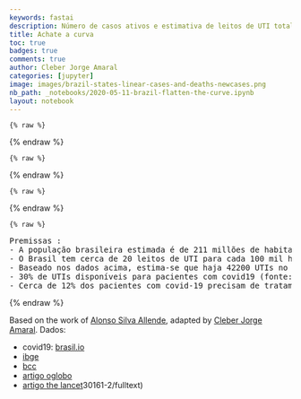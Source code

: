```yaml
---
keywords: fastai
description: Número de casos ativos e estimativa de leitos de UTI total e para pacientes covid-19
title: Achate a curva
toc: true
badges: true
comments: true
author: Cleber Jorge Amaral
categories: [jupyter]
image: images/brazil-states-linear-cases-and-deaths-newcases.png
nb_path: _notebooks/2020-05-11-brazil-flatten-the-curve.ipynb
layout: notebook
---
```


<!--
#################################################
### THIS FILE WAS AUTOGENERATED! DO NOT EDIT! ###
#################################################
# file to edit: _notebooks/2020-05-11-brazil-flatten-the-curve.ipynb
-->

<div class="container" id="notebook-container">
        
    {% raw %}
    
<div class="cell border-box-sizing code_cell rendered">

</div>
    {% endraw %}

    {% raw %}
    
<div class="cell border-box-sizing code_cell rendered">

<div class="output_wrapper">
<div class="output">

<div class="output_area">


<div class="output_html rendered_html output_subarea output_execute_result">

<div id="altair-viz-250227a512f149839917bbe70cc0fc7e"></div>
<script type="text/javascript">
  (function(spec, embedOpt){
    let outputDiv = document.currentScript.previousElementSibling;
    if (outputDiv.id !== "altair-viz-250227a512f149839917bbe70cc0fc7e") {
      outputDiv = document.getElementById("altair-viz-250227a512f149839917bbe70cc0fc7e");
    }
    const paths = {
      "vega": "https://cdn.jsdelivr.net/npm//vega@5?noext",
      "vega-lib": "https://cdn.jsdelivr.net/npm//vega-lib?noext",
      "vega-lite": "https://cdn.jsdelivr.net/npm//vega-lite@4.8.1?noext",
      "vega-embed": "https://cdn.jsdelivr.net/npm//vega-embed@6?noext",
    };

    function loadScript(lib) {
      return new Promise(function(resolve, reject) {
        var s = document.createElement('script');
        s.src = paths[lib];
        s.async = true;
        s.onload = () => resolve(paths[lib]);
        s.onerror = () => reject(`Error loading script: ${paths[lib]}`);
        document.getElementsByTagName("head")[0].appendChild(s);
      });
    }

    function showError(err) {
      outputDiv.innerHTML = `<div class="error" style="color:red;">${err}</div>`;
      throw err;
    }

    function displayChart(vegaEmbed) {
      vegaEmbed(outputDiv, spec, embedOpt)
        .catch(err => showError(`Javascript Error: ${err.message}<br>This usually means there's a typo in your chart specification. See the javascript console for the full traceback.`));
    }

    if(typeof define === "function" && define.amd) {
      requirejs.config({paths});
      require(["vega-embed"], displayChart, err => showError(`Error loading script: ${err.message}`));
    } else if (typeof vegaEmbed === "function") {
      displayChart(vegaEmbed);
    } else {
      loadScript("vega")
        .then(() => loadScript("vega-lite"))
        .then(() => loadScript("vega-embed"))
        .catch(showError)
        .then(() => displayChart(vegaEmbed));
    }
  })({"config": {"view": {"continuousWidth": 400, "continuousHeight": 300}}, "hconcat": [{"layer": [{"data": {"name": "data-e6527492c3ae2d87a84191bd69ef04b0"}, "mark": "bar", "encoding": {"color": {"condition": {"type": "nominal", "field": "Pacientes", "legend": null, "scale": {"scheme": "tableau20"}, "selection": "selector001"}, "value": "lightgray"}, "order": {"type": "nominal", "field": "Pacientes", "sort": "ascending"}, "tooltip": [{"type": "nominal", "field": "Data"}, {"type": "quantitative", "field": "Casos Ativos"}], "x": {"type": "ordinal", "axis": {"title": "Data"}, "field": "Data"}, "y": {"type": "quantitative", "axis": {"title": "Casos Ativos"}, "field": "Casos Ativos"}}, "height": 400, "selection": {"selector001": {"type": "multi", "fields": ["Pacientes"], "on": "mouseover"}}, "title": ["Achate a curva - apenas os ativos que estima-se que precisem de UTI", " * ver premissas"], "width": 600}, {"data": {"name": "data-a8e258c4b98eac00fc6306dfd7e88f80"}, "mark": {"type": "rule", "color": "#E15759", "strokeWidth": 2}, "encoding": {"y": {"type": "quantitative", "field": "y"}}}, {"data": {"name": "data-a8e258c4b98eac00fc6306dfd7e88f80"}, "mark": {"type": "text", "align": "left", "color": "#E15759", "dy": 10, "strokeWidth": 1, "x": 5}, "encoding": {"text": {"value": "UTIs para pacientes COVID19: 12660"}, "y": {"type": "quantitative", "field": "y"}}}]}, {"data": {"name": "data-e6527492c3ae2d87a84191bd69ef04b0"}, "mark": "point", "encoding": {"color": {"condition": {"type": "nominal", "field": "Pacientes", "legend": null, "scale": {"scheme": "tableau20"}, "selection": "selector001"}, "value": "lightgray"}, "y": {"type": "nominal", "axis": {"orient": "right"}, "field": "Pacientes"}}}], "$schema": "https://vega.github.io/schema/vega-lite/v4.8.1.json", "datasets": {"data-e6527492c3ae2d87a84191bd69ef04b0": [{"Estado": "actives", "Data": "01/22/20", "Casos Ativos": 0.0, "Pacientes": "Precisam de UTI"}, {"Estado": "actives", "Data": "01/23/20", "Casos Ativos": 0.0, "Pacientes": "Precisam de UTI"}, {"Estado": "actives", "Data": "01/24/20", "Casos Ativos": 0.0, "Pacientes": "Precisam de UTI"}, {"Estado": "actives", "Data": "01/25/20", "Casos Ativos": 0.0, "Pacientes": "Precisam de UTI"}, {"Estado": "actives", "Data": "01/26/20", "Casos Ativos": 0.0, "Pacientes": "Precisam de UTI"}, {"Estado": "actives", "Data": "01/27/20", "Casos Ativos": 0.0, "Pacientes": "Precisam de UTI"}, {"Estado": "actives", "Data": "01/28/20", "Casos Ativos": 0.0, "Pacientes": "Precisam de UTI"}, {"Estado": "actives", "Data": "01/29/20", "Casos Ativos": 0.0, "Pacientes": "Precisam de UTI"}, {"Estado": "actives", "Data": "01/30/20", "Casos Ativos": 0.0, "Pacientes": "Precisam de UTI"}, {"Estado": "actives", "Data": "01/31/20", "Casos Ativos": 0.0, "Pacientes": "Precisam de UTI"}, {"Estado": "actives", "Data": "02/01/20", "Casos Ativos": 0.0, "Pacientes": "Precisam de UTI"}, {"Estado": "actives", "Data": "02/02/20", "Casos Ativos": 0.0, "Pacientes": "Precisam de UTI"}, {"Estado": "actives", "Data": "02/03/20", "Casos Ativos": 0.0, "Pacientes": "Precisam de UTI"}, {"Estado": "actives", "Data": "02/04/20", "Casos Ativos": 0.0, "Pacientes": "Precisam de UTI"}, {"Estado": "actives", "Data": "02/05/20", "Casos Ativos": 0.0, "Pacientes": "Precisam de UTI"}, {"Estado": "actives", "Data": "02/06/20", "Casos Ativos": 0.0, "Pacientes": "Precisam de UTI"}, {"Estado": "actives", "Data": "02/07/20", "Casos Ativos": 0.0, "Pacientes": "Precisam de UTI"}, {"Estado": "actives", "Data": "02/08/20", "Casos Ativos": 0.0, "Pacientes": "Precisam de UTI"}, {"Estado": "actives", "Data": "02/09/20", "Casos Ativos": 0.0, "Pacientes": "Precisam de UTI"}, {"Estado": "actives", "Data": "02/10/20", "Casos Ativos": 0.0, "Pacientes": "Precisam de UTI"}, {"Estado": "actives", "Data": "02/11/20", "Casos Ativos": 0.0, "Pacientes": "Precisam de UTI"}, {"Estado": "actives", "Data": "02/12/20", "Casos Ativos": 0.0, "Pacientes": "Precisam de UTI"}, {"Estado": "actives", "Data": "02/13/20", "Casos Ativos": 0.0, "Pacientes": "Precisam de UTI"}, {"Estado": "actives", "Data": "02/14/20", "Casos Ativos": 0.0, "Pacientes": "Precisam de UTI"}, {"Estado": "actives", "Data": "02/15/20", "Casos Ativos": 0.0, "Pacientes": "Precisam de UTI"}, {"Estado": "actives", "Data": "02/16/20", "Casos Ativos": 0.0, "Pacientes": "Precisam de UTI"}, {"Estado": "actives", "Data": "02/17/20", "Casos Ativos": 0.0, "Pacientes": "Precisam de UTI"}, {"Estado": "actives", "Data": "02/18/20", "Casos Ativos": 0.0, "Pacientes": "Precisam de UTI"}, {"Estado": "actives", "Data": "02/19/20", "Casos Ativos": 0.0, "Pacientes": "Precisam de UTI"}, {"Estado": "actives", "Data": "02/20/20", "Casos Ativos": 0.0, "Pacientes": "Precisam de UTI"}, {"Estado": "actives", "Data": "02/21/20", "Casos Ativos": 0.0, "Pacientes": "Precisam de UTI"}, {"Estado": "actives", "Data": "02/22/20", "Casos Ativos": 0.0, "Pacientes": "Precisam de UTI"}, {"Estado": "actives", "Data": "02/23/20", "Casos Ativos": 0.0, "Pacientes": "Precisam de UTI"}, {"Estado": "actives", "Data": "02/24/20", "Casos Ativos": 0.0, "Pacientes": "Precisam de UTI"}, {"Estado": "actives", "Data": "02/25/20", "Casos Ativos": 0.0, "Pacientes": "Precisam de UTI"}, {"Estado": "actives", "Data": "02/26/20", "Casos Ativos": 0.12, "Pacientes": "Precisam de UTI"}, {"Estado": "actives", "Data": "02/27/20", "Casos Ativos": 0.12, "Pacientes": "Precisam de UTI"}, {"Estado": "actives", "Data": "02/28/20", "Casos Ativos": 0.12, "Pacientes": "Precisam de UTI"}, {"Estado": "actives", "Data": "02/29/20", "Casos Ativos": 0.24, "Pacientes": "Precisam de UTI"}, {"Estado": "actives", "Data": "03/01/20", "Casos Ativos": 0.24, "Pacientes": "Precisam de UTI"}, {"Estado": "actives", "Data": "03/02/20", "Casos Ativos": 0.24, "Pacientes": "Precisam de UTI"}, {"Estado": "actives", "Data": "03/03/20", "Casos Ativos": 0.24, "Pacientes": "Precisam de UTI"}, {"Estado": "actives", "Data": "03/04/20", "Casos Ativos": 0.48, "Pacientes": "Precisam de UTI"}, {"Estado": "actives", "Data": "03/05/20", "Casos Ativos": 0.48, "Pacientes": "Precisam de UTI"}, {"Estado": "actives", "Data": "03/06/20", "Casos Ativos": 1.56, "Pacientes": "Precisam de UTI"}, {"Estado": "actives", "Data": "03/07/20", "Casos Ativos": 1.56, "Pacientes": "Precisam de UTI"}, {"Estado": "actives", "Data": "03/08/20", "Casos Ativos": 2.4, "Pacientes": "Precisam de UTI"}, {"Estado": "actives", "Data": "03/09/20", "Casos Ativos": 3.0, "Pacientes": "Precisam de UTI"}, {"Estado": "actives", "Data": "03/10/20", "Casos Ativos": 3.7199999999999998, "Pacientes": "Precisam de UTI"}, {"Estado": "actives", "Data": "03/11/20", "Casos Ativos": 4.56, "Pacientes": "Precisam de UTI"}, {"Estado": "actives", "Data": "03/12/20", "Casos Ativos": 6.24, "Pacientes": "Precisam de UTI"}, {"Estado": "actives", "Data": "03/13/20", "Casos Ativos": 18.12, "Pacientes": "Precisam de UTI"}, {"Estado": "actives", "Data": "03/14/20", "Casos Ativos": 18.12, "Pacientes": "Precisam de UTI"}, {"Estado": "actives", "Data": "03/15/20", "Casos Ativos": 19.439999999999998, "Pacientes": "Precisam de UTI"}, {"Estado": "actives", "Data": "03/16/20", "Casos Ativos": 23.88, "Pacientes": "Precisam de UTI"}, {"Estado": "actives", "Data": "03/17/20", "Casos Ativos": 38.28, "Pacientes": "Precisam de UTI"}, {"Estado": "actives", "Data": "03/18/20", "Casos Ativos": 44.4, "Pacientes": "Precisam de UTI"}, {"Estado": "actives", "Data": "03/19/20", "Casos Ativos": 74.28, "Pacientes": "Precisam de UTI"}, {"Estado": "actives", "Data": "03/20/20", "Casos Ativos": 94.92, "Pacientes": "Precisam de UTI"}, {"Estado": "actives", "Data": "03/21/20", "Casos Ativos": 122.28, "Pacientes": "Precisam de UTI"}, {"Estado": "actives", "Data": "03/22/20", "Casos Ativos": 185.28, "Pacientes": "Precisam de UTI"}, {"Estado": "actives", "Data": "03/23/20", "Casos Ativos": 230.64, "Pacientes": "Precisam de UTI"}, {"Estado": "actives", "Data": "03/24/20", "Casos Ativos": 269.4, "Pacientes": "Precisam de UTI"}, {"Estado": "actives", "Data": "03/25/20", "Casos Ativos": 306.24, "Pacientes": "Precisam de UTI"}, {"Estado": "actives", "Data": "03/26/20", "Casos Ativos": 357.47999999999996, "Pacientes": "Precisam de UTI"}, {"Estado": "actives", "Data": "03/27/20", "Casos Ativos": 409.32, "Pacientes": "Precisam de UTI"}, {"Estado": "actives", "Data": "03/28/20", "Casos Ativos": 467.76, "Pacientes": "Precisam de UTI"}, {"Estado": "actives", "Data": "03/29/20", "Casos Ativos": 510.0, "Pacientes": "Precisam de UTI"}, {"Estado": "actives", "Data": "03/30/20", "Casos Ativos": 535.0799999999999, "Pacientes": "Precisam de UTI"}, {"Estado": "actives", "Data": "03/31/20", "Casos Ativos": 670.8, "Pacientes": "Precisam de UTI"}, {"Estado": "actives", "Data": "04/01/20", "Casos Ativos": 805.0799999999999, "Pacientes": "Precisam de UTI"}, {"Estado": "actives", "Data": "04/02/20", "Casos Ativos": 950.04, "Pacientes": "Precisam de UTI"}, {"Estado": "actives", "Data": "04/03/20", "Casos Ativos": 1071.48, "Pacientes": "Precisam de UTI"}, {"Estado": "actives", "Data": "04/04/20", "Casos Ativos": 1227.96, "Pacientes": "Precisam de UTI"}, {"Estado": "actives", "Data": "04/05/20", "Casos Ativos": 1320.36, "Pacientes": "Precisam de UTI"}, {"Estado": "actives", "Data": "04/06/20", "Casos Ativos": 1444.08, "Pacientes": "Precisam de UTI"}, {"Estado": "actives", "Data": "04/07/20", "Casos Ativos": 1668.84, "Pacientes": "Precisam de UTI"}, {"Estado": "actives", "Data": "04/08/20", "Casos Ativos": 1925.1599999999999, "Pacientes": "Precisam de UTI"}, {"Estado": "actives", "Data": "04/09/20", "Casos Ativos": 2150.2799999999997, "Pacientes": "Precisam de UTI"}, {"Estado": "actives", "Data": "04/10/20", "Casos Ativos": 2335.7999999999997, "Pacientes": "Precisam de UTI"}, {"Estado": "actives", "Data": "04/11/20", "Casos Ativos": 2466.48, "Pacientes": "Precisam de UTI"}, {"Estado": "actives", "Data": "04/12/20", "Casos Ativos": 2642.2799999999997, "Pacientes": "Precisam de UTI"}, {"Estado": "actives", "Data": "04/13/20", "Casos Ativos": 2790.8399999999997, "Pacientes": "Precisam de UTI"}, {"Estado": "actives", "Data": "04/14/20", "Casos Ativos": 2665.92, "Pacientes": "Precisam de UTI"}, {"Estado": "actives", "Data": "04/15/20", "Casos Ativos": 1715.28, "Pacientes": "Precisam de UTI"}, {"Estado": "actives", "Data": "04/16/20", "Casos Ativos": 1967.8799999999999, "Pacientes": "Precisam de UTI"}, {"Estado": "actives", "Data": "04/17/20", "Casos Ativos": 2358.72, "Pacientes": "Precisam de UTI"}, {"Estado": "actives", "Data": "04/18/20", "Casos Ativos": 2715.8399999999997, "Pacientes": "Precisam de UTI"}, {"Estado": "actives", "Data": "04/19/20", "Casos Ativos": 1982.8799999999999, "Pacientes": "Precisam de UTI"}, {"Estado": "actives", "Data": "04/20/20", "Casos Ativos": 2233.56, "Pacientes": "Precisam de UTI"}, {"Estado": "actives", "Data": "04/21/20", "Casos Ativos": 2410.56, "Pacientes": "Precisam de UTI"}, {"Estado": "actives", "Data": "04/22/20", "Casos Ativos": 2452.68, "Pacientes": "Precisam de UTI"}, {"Estado": "actives", "Data": "04/23/20", "Casos Ativos": 2815.56, "Pacientes": "Precisam de UTI"}, {"Estado": "actives", "Data": "04/24/20", "Casos Ativos": 3166.56, "Pacientes": "Precisam de UTI"}, {"Estado": "actives", "Data": "04/25/20", "Casos Ativos": 3619.68, "Pacientes": "Precisam de UTI"}, {"Estado": "actives", "Data": "04/26/20", "Casos Ativos": 3953.7599999999998, "Pacientes": "Precisam de UTI"}, {"Estado": "actives", "Data": "04/27/20", "Casos Ativos": 4356.48, "Pacientes": "Precisam de UTI"}, {"Estado": "actives", "Data": "04/28/20", "Casos Ativos": 4882.92, "Pacientes": "Precisam de UTI"}, {"Estado": "actives", "Data": "04/29/20", "Casos Ativos": 5466.36, "Pacientes": "Precisam de UTI"}, {"Estado": "actives", "Data": "04/30/20", "Casos Ativos": 6150.24, "Pacientes": "Precisam de UTI"}, {"Estado": "actives", "Data": "05/01/20", "Casos Ativos": 6499.5599999999995, "Pacientes": "Precisam de UTI"}, {"Estado": "actives", "Data": "05/02/20", "Casos Ativos": 6739.5599999999995, "Pacientes": "Precisam de UTI"}, {"Estado": "actives", "Data": "05/03/20", "Casos Ativos": 7060.2, "Pacientes": "Precisam de UTI"}, {"Estado": "actives", "Data": "05/04/20", "Casos Ativos": 7536.599999999999, "Pacientes": "Precisam de UTI"}, {"Estado": "actives", "Data": "05/05/20", "Casos Ativos": 8068.08, "Pacientes": "Precisam de UTI"}, {"Estado": "actives", "Data": "05/06/20", "Casos Ativos": 9028.92, "Pacientes": "Precisam de UTI"}, {"Estado": "actives", "Data": "05/07/20", "Casos Ativos": 9650.76, "Pacientes": "Precisam de UTI"}, {"Estado": "actives", "Data": "05/08/20", "Casos Ativos": 10511.64, "Pacientes": "Precisam de UTI"}, {"Estado": "actives", "Data": "05/09/20", "Casos Ativos": 11325.119999999999, "Pacientes": "Precisam de UTI"}, {"Estado": "actives", "Data": "05/10/20", "Casos Ativos": 11729.039999999999, "Pacientes": "Precisam de UTI"}], "data-a8e258c4b98eac00fc6306dfd7e88f80": [{"y": 12660.0}]}}, {"mode": "vega-lite"});
</script>
</div>

</div>

</div>
</div>

</div>
    {% endraw %}

    {% raw %}
    
<div class="cell border-box-sizing code_cell rendered">

<div class="output_wrapper">
<div class="output">

<div class="output_area">


<div class="output_html rendered_html output_subarea output_execute_result">

<div id="altair-viz-179b58ebe14349128d677128edd9dc77"></div>
<script type="text/javascript">
  (function(spec, embedOpt){
    let outputDiv = document.currentScript.previousElementSibling;
    if (outputDiv.id !== "altair-viz-179b58ebe14349128d677128edd9dc77") {
      outputDiv = document.getElementById("altair-viz-179b58ebe14349128d677128edd9dc77");
    }
    const paths = {
      "vega": "https://cdn.jsdelivr.net/npm//vega@5?noext",
      "vega-lib": "https://cdn.jsdelivr.net/npm//vega-lib?noext",
      "vega-lite": "https://cdn.jsdelivr.net/npm//vega-lite@4.8.1?noext",
      "vega-embed": "https://cdn.jsdelivr.net/npm//vega-embed@6?noext",
    };

    function loadScript(lib) {
      return new Promise(function(resolve, reject) {
        var s = document.createElement('script');
        s.src = paths[lib];
        s.async = true;
        s.onload = () => resolve(paths[lib]);
        s.onerror = () => reject(`Error loading script: ${paths[lib]}`);
        document.getElementsByTagName("head")[0].appendChild(s);
      });
    }

    function showError(err) {
      outputDiv.innerHTML = `<div class="error" style="color:red;">${err}</div>`;
      throw err;
    }

    function displayChart(vegaEmbed) {
      vegaEmbed(outputDiv, spec, embedOpt)
        .catch(err => showError(`Javascript Error: ${err.message}<br>This usually means there's a typo in your chart specification. See the javascript console for the full traceback.`));
    }

    if(typeof define === "function" && define.amd) {
      requirejs.config({paths});
      require(["vega-embed"], displayChart, err => showError(`Error loading script: ${err.message}`));
    } else if (typeof vegaEmbed === "function") {
      displayChart(vegaEmbed);
    } else {
      loadScript("vega")
        .then(() => loadScript("vega-lite"))
        .then(() => loadScript("vega-embed"))
        .catch(showError)
        .then(() => displayChart(vegaEmbed));
    }
  })({"config": {"view": {"continuousWidth": 400, "continuousHeight": 300}}, "hconcat": [{"layer": [{"data": {"name": "data-48439591784aeef7e84be910f09f6bb3"}, "mark": "bar", "encoding": {"color": {"condition": {"type": "nominal", "field": "Pacientes", "legend": null, "scale": {"scheme": "tableau20"}, "selection": "selector002"}, "value": "lightgray"}, "order": {"type": "nominal", "field": "Pacientes", "sort": "ascending"}, "tooltip": [{"type": "nominal", "field": "Data"}, {"type": "quantitative", "field": "Casos Ativos"}], "x": {"type": "ordinal", "axis": {"title": "Data"}, "field": "Data"}, "y": {"type": "quantitative", "axis": {"title": "Casos Ativos"}, "field": "Casos Ativos"}}, "height": 400, "selection": {"selector002": {"type": "multi", "fields": ["Pacientes"], "on": "mouseover"}}, "title": ["Achate a curva - todos os casos ativos", " * ver premissas"], "width": 600}, {"data": {"name": "data-a8e258c4b98eac00fc6306dfd7e88f80"}, "mark": {"type": "rule", "color": "#E15759", "strokeWidth": 2}, "encoding": {"y": {"type": "quantitative", "field": "y"}}}, {"data": {"name": "data-a8e258c4b98eac00fc6306dfd7e88f80"}, "mark": {"type": "text", "align": "left", "color": "#E15759", "dy": 10, "strokeWidth": 1, "x": 5}, "encoding": {"text": {"value": "UTIs para pacientes COVID19: 12660"}, "y": {"type": "quantitative", "field": "y"}}}, {"data": {"name": "data-ccc60f8fdcefd8b36dd3343a5cd4dba5"}, "mark": {"type": "rule", "color": "#F28E2B", "strokeWidth": 2}, "encoding": {"y": {"type": "quantitative", "field": "y"}}}, {"data": {"name": "data-ccc60f8fdcefd8b36dd3343a5cd4dba5"}, "mark": {"type": "text", "align": "left", "color": "#E15759", "dy": 10, "strokeWidth": 1, "x": 5}, "encoding": {"text": {"value": "Total de UTIs: 42200"}, "y": {"type": "quantitative", "field": "y"}}}]}, {"data": {"name": "data-48439591784aeef7e84be910f09f6bb3"}, "mark": "point", "encoding": {"color": {"condition": {"type": "nominal", "field": "Pacientes", "legend": null, "scale": {"scheme": "tableau20"}, "selection": "selector002"}, "value": "lightgray"}, "y": {"type": "nominal", "axis": {"orient": "right"}, "field": "Pacientes"}}}], "$schema": "https://vega.github.io/schema/vega-lite/v4.8.1.json", "datasets": {"data-48439591784aeef7e84be910f09f6bb3": [{"Estado": "actives", "Data": "01/22/20", "Casos Ativos": 0.0, "Pacientes": "Precisam de UTI"}, {"Estado": "actives", "Data": "01/23/20", "Casos Ativos": 0.0, "Pacientes": "Precisam de UTI"}, {"Estado": "actives", "Data": "01/24/20", "Casos Ativos": 0.0, "Pacientes": "Precisam de UTI"}, {"Estado": "actives", "Data": "01/25/20", "Casos Ativos": 0.0, "Pacientes": "Precisam de UTI"}, {"Estado": "actives", "Data": "01/26/20", "Casos Ativos": 0.0, "Pacientes": "Precisam de UTI"}, {"Estado": "actives", "Data": "01/27/20", "Casos Ativos": 0.0, "Pacientes": "Precisam de UTI"}, {"Estado": "actives", "Data": "01/28/20", "Casos Ativos": 0.0, "Pacientes": "Precisam de UTI"}, {"Estado": "actives", "Data": "01/29/20", "Casos Ativos": 0.0, "Pacientes": "Precisam de UTI"}, {"Estado": "actives", "Data": "01/30/20", "Casos Ativos": 0.0, "Pacientes": "Precisam de UTI"}, {"Estado": "actives", "Data": "01/31/20", "Casos Ativos": 0.0, "Pacientes": "Precisam de UTI"}, {"Estado": "actives", "Data": "02/01/20", "Casos Ativos": 0.0, "Pacientes": "Precisam de UTI"}, {"Estado": "actives", "Data": "02/02/20", "Casos Ativos": 0.0, "Pacientes": "Precisam de UTI"}, {"Estado": "actives", "Data": "02/03/20", "Casos Ativos": 0.0, "Pacientes": "Precisam de UTI"}, {"Estado": "actives", "Data": "02/04/20", "Casos Ativos": 0.0, "Pacientes": "Precisam de UTI"}, {"Estado": "actives", "Data": "02/05/20", "Casos Ativos": 0.0, "Pacientes": "Precisam de UTI"}, {"Estado": "actives", "Data": "02/06/20", "Casos Ativos": 0.0, "Pacientes": "Precisam de UTI"}, {"Estado": "actives", "Data": "02/07/20", "Casos Ativos": 0.0, "Pacientes": "Precisam de UTI"}, {"Estado": "actives", "Data": "02/08/20", "Casos Ativos": 0.0, "Pacientes": "Precisam de UTI"}, {"Estado": "actives", "Data": "02/09/20", "Casos Ativos": 0.0, "Pacientes": "Precisam de UTI"}, {"Estado": "actives", "Data": "02/10/20", "Casos Ativos": 0.0, "Pacientes": "Precisam de UTI"}, {"Estado": "actives", "Data": "02/11/20", "Casos Ativos": 0.0, "Pacientes": "Precisam de UTI"}, {"Estado": "actives", "Data": "02/12/20", "Casos Ativos": 0.0, "Pacientes": "Precisam de UTI"}, {"Estado": "actives", "Data": "02/13/20", "Casos Ativos": 0.0, "Pacientes": "Precisam de UTI"}, {"Estado": "actives", "Data": "02/14/20", "Casos Ativos": 0.0, "Pacientes": "Precisam de UTI"}, {"Estado": "actives", "Data": "02/15/20", "Casos Ativos": 0.0, "Pacientes": "Precisam de UTI"}, {"Estado": "actives", "Data": "02/16/20", "Casos Ativos": 0.0, "Pacientes": "Precisam de UTI"}, {"Estado": "actives", "Data": "02/17/20", "Casos Ativos": 0.0, "Pacientes": "Precisam de UTI"}, {"Estado": "actives", "Data": "02/18/20", "Casos Ativos": 0.0, "Pacientes": "Precisam de UTI"}, {"Estado": "actives", "Data": "02/19/20", "Casos Ativos": 0.0, "Pacientes": "Precisam de UTI"}, {"Estado": "actives", "Data": "02/20/20", "Casos Ativos": 0.0, "Pacientes": "Precisam de UTI"}, {"Estado": "actives", "Data": "02/21/20", "Casos Ativos": 0.0, "Pacientes": "Precisam de UTI"}, {"Estado": "actives", "Data": "02/22/20", "Casos Ativos": 0.0, "Pacientes": "Precisam de UTI"}, {"Estado": "actives", "Data": "02/23/20", "Casos Ativos": 0.0, "Pacientes": "Precisam de UTI"}, {"Estado": "actives", "Data": "02/24/20", "Casos Ativos": 0.0, "Pacientes": "Precisam de UTI"}, {"Estado": "actives", "Data": "02/25/20", "Casos Ativos": 0.0, "Pacientes": "Precisam de UTI"}, {"Estado": "actives", "Data": "02/26/20", "Casos Ativos": 0.12, "Pacientes": "Precisam de UTI"}, {"Estado": "actives", "Data": "02/27/20", "Casos Ativos": 0.12, "Pacientes": "Precisam de UTI"}, {"Estado": "actives", "Data": "02/28/20", "Casos Ativos": 0.12, "Pacientes": "Precisam de UTI"}, {"Estado": "actives", "Data": "02/29/20", "Casos Ativos": 0.24, "Pacientes": "Precisam de UTI"}, {"Estado": "actives", "Data": "03/01/20", "Casos Ativos": 0.24, "Pacientes": "Precisam de UTI"}, {"Estado": "actives", "Data": "03/02/20", "Casos Ativos": 0.24, "Pacientes": "Precisam de UTI"}, {"Estado": "actives", "Data": "03/03/20", "Casos Ativos": 0.24, "Pacientes": "Precisam de UTI"}, {"Estado": "actives", "Data": "03/04/20", "Casos Ativos": 0.48, "Pacientes": "Precisam de UTI"}, {"Estado": "actives", "Data": "03/05/20", "Casos Ativos": 0.48, "Pacientes": "Precisam de UTI"}, {"Estado": "actives", "Data": "03/06/20", "Casos Ativos": 1.56, "Pacientes": "Precisam de UTI"}, {"Estado": "actives", "Data": "03/07/20", "Casos Ativos": 1.56, "Pacientes": "Precisam de UTI"}, {"Estado": "actives", "Data": "03/08/20", "Casos Ativos": 2.4, "Pacientes": "Precisam de UTI"}, {"Estado": "actives", "Data": "03/09/20", "Casos Ativos": 3.0, "Pacientes": "Precisam de UTI"}, {"Estado": "actives", "Data": "03/10/20", "Casos Ativos": 3.7199999999999998, "Pacientes": "Precisam de UTI"}, {"Estado": "actives", "Data": "03/11/20", "Casos Ativos": 4.56, "Pacientes": "Precisam de UTI"}, {"Estado": "actives", "Data": "03/12/20", "Casos Ativos": 6.24, "Pacientes": "Precisam de UTI"}, {"Estado": "actives", "Data": "03/13/20", "Casos Ativos": 18.12, "Pacientes": "Precisam de UTI"}, {"Estado": "actives", "Data": "03/14/20", "Casos Ativos": 18.12, "Pacientes": "Precisam de UTI"}, {"Estado": "actives", "Data": "03/15/20", "Casos Ativos": 19.439999999999998, "Pacientes": "Precisam de UTI"}, {"Estado": "actives", "Data": "03/16/20", "Casos Ativos": 23.88, "Pacientes": "Precisam de UTI"}, {"Estado": "actives", "Data": "03/17/20", "Casos Ativos": 38.28, "Pacientes": "Precisam de UTI"}, {"Estado": "actives", "Data": "03/18/20", "Casos Ativos": 44.4, "Pacientes": "Precisam de UTI"}, {"Estado": "actives", "Data": "03/19/20", "Casos Ativos": 74.28, "Pacientes": "Precisam de UTI"}, {"Estado": "actives", "Data": "03/20/20", "Casos Ativos": 94.92, "Pacientes": "Precisam de UTI"}, {"Estado": "actives", "Data": "03/21/20", "Casos Ativos": 122.28, "Pacientes": "Precisam de UTI"}, {"Estado": "actives", "Data": "03/22/20", "Casos Ativos": 185.28, "Pacientes": "Precisam de UTI"}, {"Estado": "actives", "Data": "03/23/20", "Casos Ativos": 230.64, "Pacientes": "Precisam de UTI"}, {"Estado": "actives", "Data": "03/24/20", "Casos Ativos": 269.4, "Pacientes": "Precisam de UTI"}, {"Estado": "actives", "Data": "03/25/20", "Casos Ativos": 306.24, "Pacientes": "Precisam de UTI"}, {"Estado": "actives", "Data": "03/26/20", "Casos Ativos": 357.47999999999996, "Pacientes": "Precisam de UTI"}, {"Estado": "actives", "Data": "03/27/20", "Casos Ativos": 409.32, "Pacientes": "Precisam de UTI"}, {"Estado": "actives", "Data": "03/28/20", "Casos Ativos": 467.76, "Pacientes": "Precisam de UTI"}, {"Estado": "actives", "Data": "03/29/20", "Casos Ativos": 510.0, "Pacientes": "Precisam de UTI"}, {"Estado": "actives", "Data": "03/30/20", "Casos Ativos": 535.0799999999999, "Pacientes": "Precisam de UTI"}, {"Estado": "actives", "Data": "03/31/20", "Casos Ativos": 670.8, "Pacientes": "Precisam de UTI"}, {"Estado": "actives", "Data": "04/01/20", "Casos Ativos": 805.0799999999999, "Pacientes": "Precisam de UTI"}, {"Estado": "actives", "Data": "04/02/20", "Casos Ativos": 950.04, "Pacientes": "Precisam de UTI"}, {"Estado": "actives", "Data": "04/03/20", "Casos Ativos": 1071.48, "Pacientes": "Precisam de UTI"}, {"Estado": "actives", "Data": "04/04/20", "Casos Ativos": 1227.96, "Pacientes": "Precisam de UTI"}, {"Estado": "actives", "Data": "04/05/20", "Casos Ativos": 1320.36, "Pacientes": "Precisam de UTI"}, {"Estado": "actives", "Data": "04/06/20", "Casos Ativos": 1444.08, "Pacientes": "Precisam de UTI"}, {"Estado": "actives", "Data": "04/07/20", "Casos Ativos": 1668.84, "Pacientes": "Precisam de UTI"}, {"Estado": "actives", "Data": "04/08/20", "Casos Ativos": 1925.1599999999999, "Pacientes": "Precisam de UTI"}, {"Estado": "actives", "Data": "04/09/20", "Casos Ativos": 2150.2799999999997, "Pacientes": "Precisam de UTI"}, {"Estado": "actives", "Data": "04/10/20", "Casos Ativos": 2335.7999999999997, "Pacientes": "Precisam de UTI"}, {"Estado": "actives", "Data": "04/11/20", "Casos Ativos": 2466.48, "Pacientes": "Precisam de UTI"}, {"Estado": "actives", "Data": "04/12/20", "Casos Ativos": 2642.2799999999997, "Pacientes": "Precisam de UTI"}, {"Estado": "actives", "Data": "04/13/20", "Casos Ativos": 2790.8399999999997, "Pacientes": "Precisam de UTI"}, {"Estado": "actives", "Data": "04/14/20", "Casos Ativos": 2665.92, "Pacientes": "Precisam de UTI"}, {"Estado": "actives", "Data": "04/15/20", "Casos Ativos": 1715.28, "Pacientes": "Precisam de UTI"}, {"Estado": "actives", "Data": "04/16/20", "Casos Ativos": 1967.8799999999999, "Pacientes": "Precisam de UTI"}, {"Estado": "actives", "Data": "04/17/20", "Casos Ativos": 2358.72, "Pacientes": "Precisam de UTI"}, {"Estado": "actives", "Data": "04/18/20", "Casos Ativos": 2715.8399999999997, "Pacientes": "Precisam de UTI"}, {"Estado": "actives", "Data": "04/19/20", "Casos Ativos": 1982.8799999999999, "Pacientes": "Precisam de UTI"}, {"Estado": "actives", "Data": "04/20/20", "Casos Ativos": 2233.56, "Pacientes": "Precisam de UTI"}, {"Estado": "actives", "Data": "04/21/20", "Casos Ativos": 2410.56, "Pacientes": "Precisam de UTI"}, {"Estado": "actives", "Data": "04/22/20", "Casos Ativos": 2452.68, "Pacientes": "Precisam de UTI"}, {"Estado": "actives", "Data": "04/23/20", "Casos Ativos": 2815.56, "Pacientes": "Precisam de UTI"}, {"Estado": "actives", "Data": "04/24/20", "Casos Ativos": 3166.56, "Pacientes": "Precisam de UTI"}, {"Estado": "actives", "Data": "04/25/20", "Casos Ativos": 3619.68, "Pacientes": "Precisam de UTI"}, {"Estado": "actives", "Data": "04/26/20", "Casos Ativos": 3953.7599999999998, "Pacientes": "Precisam de UTI"}, {"Estado": "actives", "Data": "04/27/20", "Casos Ativos": 4356.48, "Pacientes": "Precisam de UTI"}, {"Estado": "actives", "Data": "04/28/20", "Casos Ativos": 4882.92, "Pacientes": "Precisam de UTI"}, {"Estado": "actives", "Data": "04/29/20", "Casos Ativos": 5466.36, "Pacientes": "Precisam de UTI"}, {"Estado": "actives", "Data": "04/30/20", "Casos Ativos": 6150.24, "Pacientes": "Precisam de UTI"}, {"Estado": "actives", "Data": "05/01/20", "Casos Ativos": 6499.5599999999995, "Pacientes": "Precisam de UTI"}, {"Estado": "actives", "Data": "05/02/20", "Casos Ativos": 6739.5599999999995, "Pacientes": "Precisam de UTI"}, {"Estado": "actives", "Data": "05/03/20", "Casos Ativos": 7060.2, "Pacientes": "Precisam de UTI"}, {"Estado": "actives", "Data": "05/04/20", "Casos Ativos": 7536.599999999999, "Pacientes": "Precisam de UTI"}, {"Estado": "actives", "Data": "05/05/20", "Casos Ativos": 8068.08, "Pacientes": "Precisam de UTI"}, {"Estado": "actives", "Data": "05/06/20", "Casos Ativos": 9028.92, "Pacientes": "Precisam de UTI"}, {"Estado": "actives", "Data": "05/07/20", "Casos Ativos": 9650.76, "Pacientes": "Precisam de UTI"}, {"Estado": "actives", "Data": "05/08/20", "Casos Ativos": 10511.64, "Pacientes": "Precisam de UTI"}, {"Estado": "actives", "Data": "05/09/20", "Casos Ativos": 11325.119999999999, "Pacientes": "Precisam de UTI"}, {"Estado": "actives", "Data": "05/10/20", "Casos Ativos": 11729.039999999999, "Pacientes": "Precisam de UTI"}, {"Estado": "actives", "Data": "01/22/20", "Casos Ativos": 0.0, "Pacientes": "Sem necessidade de UTI"}, {"Estado": "actives", "Data": "01/23/20", "Casos Ativos": 0.0, "Pacientes": "Sem necessidade de UTI"}, {"Estado": "actives", "Data": "01/24/20", "Casos Ativos": 0.0, "Pacientes": "Sem necessidade de UTI"}, {"Estado": "actives", "Data": "01/25/20", "Casos Ativos": 0.0, "Pacientes": "Sem necessidade de UTI"}, {"Estado": "actives", "Data": "01/26/20", "Casos Ativos": 0.0, "Pacientes": "Sem necessidade de UTI"}, {"Estado": "actives", "Data": "01/27/20", "Casos Ativos": 0.0, "Pacientes": "Sem necessidade de UTI"}, {"Estado": "actives", "Data": "01/28/20", "Casos Ativos": 0.0, "Pacientes": "Sem necessidade de UTI"}, {"Estado": "actives", "Data": "01/29/20", "Casos Ativos": 0.0, "Pacientes": "Sem necessidade de UTI"}, {"Estado": "actives", "Data": "01/30/20", "Casos Ativos": 0.0, "Pacientes": "Sem necessidade de UTI"}, {"Estado": "actives", "Data": "01/31/20", "Casos Ativos": 0.0, "Pacientes": "Sem necessidade de UTI"}, {"Estado": "actives", "Data": "02/01/20", "Casos Ativos": 0.0, "Pacientes": "Sem necessidade de UTI"}, {"Estado": "actives", "Data": "02/02/20", "Casos Ativos": 0.0, "Pacientes": "Sem necessidade de UTI"}, {"Estado": "actives", "Data": "02/03/20", "Casos Ativos": 0.0, "Pacientes": "Sem necessidade de UTI"}, {"Estado": "actives", "Data": "02/04/20", "Casos Ativos": 0.0, "Pacientes": "Sem necessidade de UTI"}, {"Estado": "actives", "Data": "02/05/20", "Casos Ativos": 0.0, "Pacientes": "Sem necessidade de UTI"}, {"Estado": "actives", "Data": "02/06/20", "Casos Ativos": 0.0, "Pacientes": "Sem necessidade de UTI"}, {"Estado": "actives", "Data": "02/07/20", "Casos Ativos": 0.0, "Pacientes": "Sem necessidade de UTI"}, {"Estado": "actives", "Data": "02/08/20", "Casos Ativos": 0.0, "Pacientes": "Sem necessidade de UTI"}, {"Estado": "actives", "Data": "02/09/20", "Casos Ativos": 0.0, "Pacientes": "Sem necessidade de UTI"}, {"Estado": "actives", "Data": "02/10/20", "Casos Ativos": 0.0, "Pacientes": "Sem necessidade de UTI"}, {"Estado": "actives", "Data": "02/11/20", "Casos Ativos": 0.0, "Pacientes": "Sem necessidade de UTI"}, {"Estado": "actives", "Data": "02/12/20", "Casos Ativos": 0.0, "Pacientes": "Sem necessidade de UTI"}, {"Estado": "actives", "Data": "02/13/20", "Casos Ativos": 0.0, "Pacientes": "Sem necessidade de UTI"}, {"Estado": "actives", "Data": "02/14/20", "Casos Ativos": 0.0, "Pacientes": "Sem necessidade de UTI"}, {"Estado": "actives", "Data": "02/15/20", "Casos Ativos": 0.0, "Pacientes": "Sem necessidade de UTI"}, {"Estado": "actives", "Data": "02/16/20", "Casos Ativos": 0.0, "Pacientes": "Sem necessidade de UTI"}, {"Estado": "actives", "Data": "02/17/20", "Casos Ativos": 0.0, "Pacientes": "Sem necessidade de UTI"}, {"Estado": "actives", "Data": "02/18/20", "Casos Ativos": 0.0, "Pacientes": "Sem necessidade de UTI"}, {"Estado": "actives", "Data": "02/19/20", "Casos Ativos": 0.0, "Pacientes": "Sem necessidade de UTI"}, {"Estado": "actives", "Data": "02/20/20", "Casos Ativos": 0.0, "Pacientes": "Sem necessidade de UTI"}, {"Estado": "actives", "Data": "02/21/20", "Casos Ativos": 0.0, "Pacientes": "Sem necessidade de UTI"}, {"Estado": "actives", "Data": "02/22/20", "Casos Ativos": 0.0, "Pacientes": "Sem necessidade de UTI"}, {"Estado": "actives", "Data": "02/23/20", "Casos Ativos": 0.0, "Pacientes": "Sem necessidade de UTI"}, {"Estado": "actives", "Data": "02/24/20", "Casos Ativos": 0.0, "Pacientes": "Sem necessidade de UTI"}, {"Estado": "actives", "Data": "02/25/20", "Casos Ativos": 0.0, "Pacientes": "Sem necessidade de UTI"}, {"Estado": "actives", "Data": "02/26/20", "Casos Ativos": 0.88, "Pacientes": "Sem necessidade de UTI"}, {"Estado": "actives", "Data": "02/27/20", "Casos Ativos": 0.88, "Pacientes": "Sem necessidade de UTI"}, {"Estado": "actives", "Data": "02/28/20", "Casos Ativos": 0.88, "Pacientes": "Sem necessidade de UTI"}, {"Estado": "actives", "Data": "02/29/20", "Casos Ativos": 1.76, "Pacientes": "Sem necessidade de UTI"}, {"Estado": "actives", "Data": "03/01/20", "Casos Ativos": 1.76, "Pacientes": "Sem necessidade de UTI"}, {"Estado": "actives", "Data": "03/02/20", "Casos Ativos": 1.76, "Pacientes": "Sem necessidade de UTI"}, {"Estado": "actives", "Data": "03/03/20", "Casos Ativos": 1.76, "Pacientes": "Sem necessidade de UTI"}, {"Estado": "actives", "Data": "03/04/20", "Casos Ativos": 3.52, "Pacientes": "Sem necessidade de UTI"}, {"Estado": "actives", "Data": "03/05/20", "Casos Ativos": 3.52, "Pacientes": "Sem necessidade de UTI"}, {"Estado": "actives", "Data": "03/06/20", "Casos Ativos": 11.44, "Pacientes": "Sem necessidade de UTI"}, {"Estado": "actives", "Data": "03/07/20", "Casos Ativos": 11.44, "Pacientes": "Sem necessidade de UTI"}, {"Estado": "actives", "Data": "03/08/20", "Casos Ativos": 17.6, "Pacientes": "Sem necessidade de UTI"}, {"Estado": "actives", "Data": "03/09/20", "Casos Ativos": 22.0, "Pacientes": "Sem necessidade de UTI"}, {"Estado": "actives", "Data": "03/10/20", "Casos Ativos": 27.28, "Pacientes": "Sem necessidade de UTI"}, {"Estado": "actives", "Data": "03/11/20", "Casos Ativos": 33.44, "Pacientes": "Sem necessidade de UTI"}, {"Estado": "actives", "Data": "03/12/20", "Casos Ativos": 45.76, "Pacientes": "Sem necessidade de UTI"}, {"Estado": "actives", "Data": "03/13/20", "Casos Ativos": 132.88, "Pacientes": "Sem necessidade de UTI"}, {"Estado": "actives", "Data": "03/14/20", "Casos Ativos": 132.88, "Pacientes": "Sem necessidade de UTI"}, {"Estado": "actives", "Data": "03/15/20", "Casos Ativos": 142.56, "Pacientes": "Sem necessidade de UTI"}, {"Estado": "actives", "Data": "03/16/20", "Casos Ativos": 175.12, "Pacientes": "Sem necessidade de UTI"}, {"Estado": "actives", "Data": "03/17/20", "Casos Ativos": 280.72, "Pacientes": "Sem necessidade de UTI"}, {"Estado": "actives", "Data": "03/18/20", "Casos Ativos": 325.6, "Pacientes": "Sem necessidade de UTI"}, {"Estado": "actives", "Data": "03/19/20", "Casos Ativos": 544.72, "Pacientes": "Sem necessidade de UTI"}, {"Estado": "actives", "Data": "03/20/20", "Casos Ativos": 696.08, "Pacientes": "Sem necessidade de UTI"}, {"Estado": "actives", "Data": "03/21/20", "Casos Ativos": 896.72, "Pacientes": "Sem necessidade de UTI"}, {"Estado": "actives", "Data": "03/22/20", "Casos Ativos": 1358.72, "Pacientes": "Sem necessidade de UTI"}, {"Estado": "actives", "Data": "03/23/20", "Casos Ativos": 1691.36, "Pacientes": "Sem necessidade de UTI"}, {"Estado": "actives", "Data": "03/24/20", "Casos Ativos": 1975.6, "Pacientes": "Sem necessidade de UTI"}, {"Estado": "actives", "Data": "03/25/20", "Casos Ativos": 2245.76, "Pacientes": "Sem necessidade de UTI"}, {"Estado": "actives", "Data": "03/26/20", "Casos Ativos": 2621.52, "Pacientes": "Sem necessidade de UTI"}, {"Estado": "actives", "Data": "03/27/20", "Casos Ativos": 3001.68, "Pacientes": "Sem necessidade de UTI"}, {"Estado": "actives", "Data": "03/28/20", "Casos Ativos": 3430.2400000000002, "Pacientes": "Sem necessidade de UTI"}, {"Estado": "actives", "Data": "03/29/20", "Casos Ativos": 3740.0, "Pacientes": "Sem necessidade de UTI"}, {"Estado": "actives", "Data": "03/30/20", "Casos Ativos": 3923.92, "Pacientes": "Sem necessidade de UTI"}, {"Estado": "actives", "Data": "03/31/20", "Casos Ativos": 4919.2, "Pacientes": "Sem necessidade de UTI"}, {"Estado": "actives", "Data": "04/01/20", "Casos Ativos": 5903.92, "Pacientes": "Sem necessidade de UTI"}, {"Estado": "actives", "Data": "04/02/20", "Casos Ativos": 6966.96, "Pacientes": "Sem necessidade de UTI"}, {"Estado": "actives", "Data": "04/03/20", "Casos Ativos": 7857.52, "Pacientes": "Sem necessidade de UTI"}, {"Estado": "actives", "Data": "04/04/20", "Casos Ativos": 9005.04, "Pacientes": "Sem necessidade de UTI"}, {"Estado": "actives", "Data": "04/05/20", "Casos Ativos": 9682.64, "Pacientes": "Sem necessidade de UTI"}, {"Estado": "actives", "Data": "04/06/20", "Casos Ativos": 10589.92, "Pacientes": "Sem necessidade de UTI"}, {"Estado": "actives", "Data": "04/07/20", "Casos Ativos": 12238.16, "Pacientes": "Sem necessidade de UTI"}, {"Estado": "actives", "Data": "04/08/20", "Casos Ativos": 14117.84, "Pacientes": "Sem necessidade de UTI"}, {"Estado": "actives", "Data": "04/09/20", "Casos Ativos": 15768.72, "Pacientes": "Sem necessidade de UTI"}, {"Estado": "actives", "Data": "04/10/20", "Casos Ativos": 17129.2, "Pacientes": "Sem necessidade de UTI"}, {"Estado": "actives", "Data": "04/11/20", "Casos Ativos": 18087.52, "Pacientes": "Sem necessidade de UTI"}, {"Estado": "actives", "Data": "04/12/20", "Casos Ativos": 19376.72, "Pacientes": "Sem necessidade de UTI"}, {"Estado": "actives", "Data": "04/13/20", "Casos Ativos": 20466.16, "Pacientes": "Sem necessidade de UTI"}, {"Estado": "actives", "Data": "04/14/20", "Casos Ativos": 19550.08, "Pacientes": "Sem necessidade de UTI"}, {"Estado": "actives", "Data": "04/15/20", "Casos Ativos": 12578.72, "Pacientes": "Sem necessidade de UTI"}, {"Estado": "actives", "Data": "04/16/20", "Casos Ativos": 14431.12, "Pacientes": "Sem necessidade de UTI"}, {"Estado": "actives", "Data": "04/17/20", "Casos Ativos": 17297.28, "Pacientes": "Sem necessidade de UTI"}, {"Estado": "actives", "Data": "04/18/20", "Casos Ativos": 19916.16, "Pacientes": "Sem necessidade de UTI"}, {"Estado": "actives", "Data": "04/19/20", "Casos Ativos": 14541.12, "Pacientes": "Sem necessidade de UTI"}, {"Estado": "actives", "Data": "04/20/20", "Casos Ativos": 16379.44, "Pacientes": "Sem necessidade de UTI"}, {"Estado": "actives", "Data": "04/21/20", "Casos Ativos": 17677.44, "Pacientes": "Sem necessidade de UTI"}, {"Estado": "actives", "Data": "04/22/20", "Casos Ativos": 17986.32, "Pacientes": "Sem necessidade de UTI"}, {"Estado": "actives", "Data": "04/23/20", "Casos Ativos": 20647.44, "Pacientes": "Sem necessidade de UTI"}, {"Estado": "actives", "Data": "04/24/20", "Casos Ativos": 23221.44, "Pacientes": "Sem necessidade de UTI"}, {"Estado": "actives", "Data": "04/25/20", "Casos Ativos": 26544.32, "Pacientes": "Sem necessidade de UTI"}, {"Estado": "actives", "Data": "04/26/20", "Casos Ativos": 28994.24, "Pacientes": "Sem necessidade de UTI"}, {"Estado": "actives", "Data": "04/27/20", "Casos Ativos": 31947.52, "Pacientes": "Sem necessidade de UTI"}, {"Estado": "actives", "Data": "04/28/20", "Casos Ativos": 35808.08, "Pacientes": "Sem necessidade de UTI"}, {"Estado": "actives", "Data": "04/29/20", "Casos Ativos": 40086.64, "Pacientes": "Sem necessidade de UTI"}, {"Estado": "actives", "Data": "04/30/20", "Casos Ativos": 45101.76, "Pacientes": "Sem necessidade de UTI"}, {"Estado": "actives", "Data": "05/01/20", "Casos Ativos": 47663.44, "Pacientes": "Sem necessidade de UTI"}, {"Estado": "actives", "Data": "05/02/20", "Casos Ativos": 49423.44, "Pacientes": "Sem necessidade de UTI"}, {"Estado": "actives", "Data": "05/03/20", "Casos Ativos": 51774.8, "Pacientes": "Sem necessidade de UTI"}, {"Estado": "actives", "Data": "05/04/20", "Casos Ativos": 55268.4, "Pacientes": "Sem necessidade de UTI"}, {"Estado": "actives", "Data": "05/05/20", "Casos Ativos": 59165.92, "Pacientes": "Sem necessidade de UTI"}, {"Estado": "actives", "Data": "05/06/20", "Casos Ativos": 66212.08, "Pacientes": "Sem necessidade de UTI"}, {"Estado": "actives", "Data": "05/07/20", "Casos Ativos": 70772.24, "Pacientes": "Sem necessidade de UTI"}, {"Estado": "actives", "Data": "05/08/20", "Casos Ativos": 77085.36, "Pacientes": "Sem necessidade de UTI"}, {"Estado": "actives", "Data": "05/09/20", "Casos Ativos": 83050.88, "Pacientes": "Sem necessidade de UTI"}, {"Estado": "actives", "Data": "05/10/20", "Casos Ativos": 86012.96, "Pacientes": "Sem necessidade de UTI"}], "data-a8e258c4b98eac00fc6306dfd7e88f80": [{"y": 12660.0}], "data-ccc60f8fdcefd8b36dd3343a5cd4dba5": [{"y": 42200.0}]}}, {"mode": "vega-lite"});
</script>
</div>

</div>

</div>
</div>

</div>
    {% endraw %}

    {% raw %}
    
<div class="cell border-box-sizing code_cell rendered">

<div class="output_wrapper">
<div class="output">

<div class="output_area">

<div class="output_subarea output_stream output_stdout output_text">
<pre>Premissas :
- A população brasileira estimada é de 211 millões de habitantes (fonte: ibge)
- O Brasil tem cerca de 20 leitos de UTI para cada 100 mil habitantes (fonte: bcc).
- Baseado nos dados acima, estima-se que haja 42200 UTIs no país.
- 30% de UTIs disponíveis para pacientes com covid19 (fonte: artigo oglobo)
- Cerca de 12% dos pacientes com covid-19 precisam de tratamento intensivo (fonte: artigo the lancet)
</pre>
</div>
</div>

</div>
</div>

</div>
    {% endraw %}

<div class="cell border-box-sizing text_cell rendered"><div class="inner_cell">
<div class="text_cell_render border-box-sizing rendered_html">
<p>Based on the work of <a href="https://covid19dashboards.com/jupyter/2020/04/27/Covid-19-Overview-Chile.html">Alonso Silva Allende</a>, adapted by <a href="http://cleberjamaral.github.io/">Cleber Jorge Amaral</a>. 
Dados:</p>
<ul>
<li>covid19: <a href="https://brasil.io/home/">brasil.io</a></li>
<li><a href="https://www.ibge.gov.br/apps/populacao/projecao//">ibge</a></li>
<li><a href="https://www.bbc.com/portuguese/brasil-52137553">bcc</a></li>
<li><a href="https://oglobo.globo.com/sociedade/coronavirus/coronavirus-ministerio-estima-que-sus-tem-de-12-13-mil-leitos-de-uti-disponiveis-para-atender-pacientes-1-24328523">artigo oglobo</a></li>
<li><a href="https://www.thelancet.com/journals/lanres/article/PIIS2213-2600(20">artigo the lancet</a>30161-2/fulltext)</li>
</ul>

</div>
</div>
</div>
</div>
 


